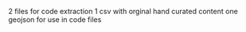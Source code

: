 2 files for code extraction
1 csv with orginal hand curated content
one geojson for use in code files
